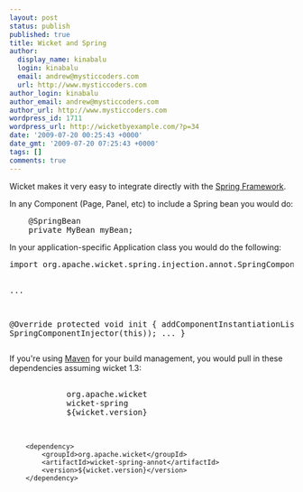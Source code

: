 ```yaml
---
layout: post
status: publish
published: true
title: Wicket and Spring
author:
  display_name: kinabalu
  login: kinabalu
  email: andrew@mysticcoders.com
  url: http://www.mysticcoders.com
author_login: kinabalu
author_email: andrew@mysticcoders.com
author_url: http://www.mysticcoders.com
wordpress_id: 1711
wordpress_url: http://wicketbyexample.com/?p=34
date: '2009-07-20 00:25:43 +0000'
date_gmt: '2009-07-20 07:25:43 +0000'
tags: []
comments: true
---
```

<p>Wicket makes it very easy to integrate directly with the <a href="http://springframework.org" target="_blank">Spring Framework</a>.<a id="more"></a><a id="more-1711"></a></p>
<p>In any Component (Page, Panel, etc) to include a Spring bean you would do:</p>
<pre lang="java" colla="+">
    @SpringBean
    private MyBean myBean;
</pre>
<p>In your application-specific Application class you would do the following:</p>
<pre lang="java" colla="+">
import org.apache.wicket.spring.injection.annot.SpringComponentInjector;

...

   @Override
    protected void init {
        addComponentInstantiationListener(new SpringComponentInjector(this));
        ...
    }
</pre>
<p>If you're using <a href="http://maven.apache.org" target="_blank">Maven</a> for your build management, you would pull in these dependencies assuming wicket 1.3:</p>
<pre lang="xml" colla="+">
        <dependency>
            <groupId>org.apache.wicket</groupId>
            <artifactId>wicket-spring</artifactId>
            <version>${wicket.version}</version>
        </dependency>

        <dependency>
            <groupId>org.apache.wicket</groupId>
            <artifactId>wicket-spring-annot</artifactId>
            <version>${wicket.version}</version>
        </dependency>
</pre>
